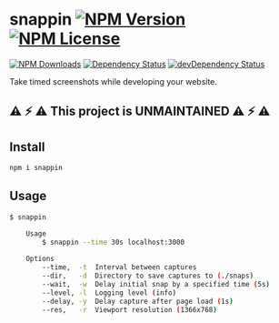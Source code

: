 snappin [![NPM Version](https://img.shields.io/npm/v/snappin.svg)](https://www.npmjs.com/package/snappin) [![NPM License](https://img.shields.io/npm/l/snappin.svg)](https://www.npmjs.com/package/snappin)
=======
[![NPM Downloads](https://img.shields.io/npm/dm/snappin.svg)](https://www.npmjs.com/package/snappin)
[![Dependency Status](https://img.shields.io/david/tivac/snappin.svg)](https://david-dm.org/tivac/snappin)
[![devDependency Status](https://img.shields.io/david/dev/tivac/snappin.svg)](https://david-dm.org/tivac/snappin#info=devDependencies)

Take timed screenshots while developing your website.


## :warning: :zap: :warning: This project is UNMAINTAINED :warning: :zap: :warning:

## Install

```bash
npm i snappin
```

## Usage

```bash
$ snappin

    Usage
        $ snappin --time 30s localhost:3000
        
    Options
        --time,  -t  Interval between captures
        --dir,   -d  Directory to save captures to (./snaps)
        --wait,  -w  Delay initial snap by a specified time (5s)
        --level, -l  Logging level (info)
        --delay, -y  Delay capture after page load (1s)
        --res,   -r  Viewport resolution (1366x768)
```
